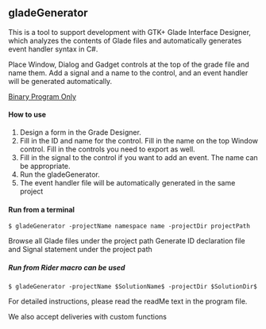 ## gladeGenerator
 This is a tool to support development with GTK+ Glade Interface Designer, which analyzes the contents of Glade files and automatically generates event handler syntax in C#.
 
Place Window, Dialog and Gadget controls at the top of the grade file and name them.
Add a signal and a name to the control, and an event handler will be generated automatically.

<a href="https://github.com/iotagtk/archive">Binary Program Only</a>

#### How to use
1. Design a form in the Grade Designer.
1. Fill in the ID and name for the control. Fill in the name on the top Window control. Fill in the controls you need to export as well.
1. Fill in the signal to the control if you want to add an event. The name can be appropriate.
1. Run the gladeGenerator.
1. The event handler file will be automatically generated in the same project

#### Run from a terminal

```
$ gladeGenerator -projectName namespace name -projectDir projectPath
```

Browse all Glade files under the project path
Generate ID declaration file and Signal statement under the project path


##### Run from Rider macro can be used
```
$ gladeGenerator -projectName $SolutionName$ -projectDir $SolutionDir$
```

For detailed instructions, please read the readMe text in the program file.

We also accept deliveries with custom functions 
